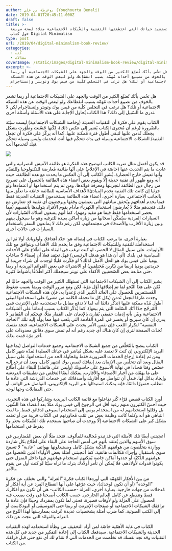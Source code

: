 ```yaml
---
author: يوغرطة بن علي (Youghourta Benali)
date: 2019-04-01T20:45:11.000Z
draft: false
title: >-
  كيف تستعيد حياتك التي اختطفتها التقنية والشّبكات الاجتماعية منك: لمحة سريعة
  حول كتاب Digital Minimalism
type: post
url: /2019/04/digital-minimalism-book-review/
categories:
  - كُتب
  - مقالات
coverImage: /static/images/digital-minimalism-book-review/digital-minimalism.jpg
excerpt: >-
  هل تحُس بأنّك تُضيّع الكثير من الوقت والجهد على الشبكات الاجتماعية أو ربما
  تشعر بالخوف من تضييع أحداث مُهمّة بسبب انقطاعك ولو لبعض الوقت عن هذه الشبكة
  الاجتماعية أو تلك؟ هل ترغب في التخلص كلّية من فيس بوك وتويتر وإنستاجرام
---
```

هل تحُس بأنّك تُضيّع الكثير من الوقت والجهد على الشبكات الاجتماعية أو ربما تشعر بالخوف من تضييع أحداث مُهمّة بسبب انقطاعك ولو لبعض الوقت عن هذه الشبكة الاجتماعية أو تلك؟ هل ترغب في التخلص كلّية من فيس بوك وتويتر وإنستاجرام لكن لا تدري ما السّبيل إلى ذلك؟ هذا الكتاب يُحاول الإجابة على هذه الأسئلة وأسئلة أخرى.

الكتاب يقوم على فكرة أن التقنيات الحديثة (وخاصة الشبكات الاجتماعية) ليست سيّئة بالضّرورة (رغم أن مُحتوى الكتاب يُشير إلى عكس ذلك)، لكّنها حُسّنت وطُوّرت بشكل يجعلك تُدمن عليها لتبقى أطول فترة مُمكنة عليها. كما أنه يركّز على فكرة أن تجعل التقنية/ الشبكات الاجتماعية وسيلة في يدك تتحكّم فيها أنت لتخدمك وليس وسيلة تتحكّم فيك لتخدمها أنت.

![](/static/images/digital-minimalism-book-review/digital-minimalism.jpg)

قد يكون أفضل مثال ضربه الكاتب لتوضيح هذه الفكرة هو طائفة الآميش النصرانية والتي عادت ما يتم الحديث عنها (خاصّة في الإعلام) على أنّها طائفة مُعارضة للتكنولوجيا وللتقدّم وأنها تعيش خارج الحضارة. يُشير الكاتب إلى أن العكس ما يحدث مع هذه الطائفة، حيث أنه ومع ظهور أي تقنية حديثة إلّا ويقوم بعض أعضاء هذه الطائفة بالحصول على تصريح من رجال دين الطائفة لتجربتها ومعرفة فوائدها، ومن ثم يتم استخدامها أو اعتمادها ولو جزئيا إن كانت تلك التقنية تخدم المبادئ/الأهداف الأساسية للطائفة خاصّة ما تعلّق منها بالجانب الاجتماعي. بعبارة أخرى، أعضاء هذه الطائفة يستخدمون التقنيات الحديثة فقط فيما يخدم أهدافهم ويُحقق مبادئهم التي يعيشون وفقها ويرفضون أي تقنية قد تتعارض مع ذلك. فتجدهم مثلا لا يُعارضون استخدام الكهرباء مادام يقوم الأفراد بتوليدها بأنفسهم (مما يحصر استخدامها فقط فيما هو مفيد ومهم)، كما أنهم يمنعون امتلاك السّيارات لأن السيارات الفردية ستُمكّن أصحابها من زيارة أماكن بعيدة للترفيه وهو ما سيحول بينهم وبين زيارة الأقارب والأصدقاء في مجتمعاتهم، لكن رغم ذلك لا يمانعون السفر باستخدام السيارات في حالات أخرى.

بعبارة أخرى، ما يرغب الكتاب في إيصاله هو: حدّد أهدافك وأولوياتك أولا ثم ابن استخدامك للتقنية وللشبكات الاجتماعية وفق ما يخدم تلك الأهداف ويتوافق مع تلك الأولويات. على سبيل المثال لا الحصر، لو كنت ترغب في البقاء على اطّلاع على الأحداث السياسية في بلدك (أي أن هذا هو هدفك الرئيسي) فهل تعتقد فعلا أن إمضاء 5 ساعات يوميا على فيس بوك هو الحل الأمثل لذلك؟ لو فكّرت قليلًا لوجدت أن شراء جريدة أو جريدتين يوميا (ربما من تيّارين مُختلفين) أو الاشتراك في بعض القوائم البريدية أو ربما حتى متابعة بعض الصّحفيين الأكفاء على تويتر سيجعلك أكثر اطّلاعًا بأشواط كثيرة.

يشير الكتاب إلى أن الشبكات الاجتماعية التي تستهلك الكثير من الوقت والجهد حاليًا لم تُكن على هذا النّحو لما تم إطلاقها أوّل مرّة، لكن ومع مرور الوقت وربما بسبب ضغوط المُستثمرين للحصول على العائد الكبير الذي وُعدوا به، فإن هذه الشبكات الاجتماعية وجدت طرقا لتجعل تُدمن (بكل كل ما تحمله الكلمة من معنى) على استخدامها لتبقى أطول مُدّة ممكنة عليها (تذكّر دائمًا أنه لما لا تدفع مقابل ما تستخدمه على الإنترنت فمن المُرجّح جدًا أنّك السّلعة التي يتم بيعها). كما يُذكّر الكتاب بسبب إدماننا على الشبكات الاجتماعية وبيّن بأنه إدمان حقيقي يُقارن بالإدمان على القمار مثلًا، فبحكم أن المُقامر لا يدري إن كان سيربح أو يخسر في المرة القادمة التي يلعب فيها مما يولّد إليه تلك "الحاجة النفسية" لتكرار اللعب فإن نفس الأمر يحدث على الشبكات الاجتماعية، فتجد نفسك تُحدّث الصفحة لترى إن كان هناك أي جديد رغم أنه لم تمض سوى دقائق معدودات على آخر مرّة قمت بذلك.

الكتاب ينصح بالتّخلّص من جميع الشبكات الاجتماعية وجميع خدمات التواصل (بما فيها البريد الإلكتروني إن كنت لا تعتمد عليه بشكل مُباشر في حياتك العملية) لمدّة شهر كامل ومن ثم إعادة إرجاع الخدمات الضرورية فقط ومُحاولة الحد من استخدامها. على سبيل المثال وبعد أن تتخلّص من الإدمان بعد إيقافك لفيس بوك لشهر كامل، وبعد أن ترجع إليه خصّص وقتا مُحدّدا في نهاية الأسبوع على حاسوبك (وليس على هاتفك) للبقاء على اطّلاع على ما يهمّك من أخبار الأصدقاء والأقارب. يمكنك أيضًا التخلص من تطبيقات الدردشة وإيجاد بدائل لها. فبدل أن تتواصل مع أقاربك وأصدقائك عبر خدمات الدردشة التي عادة ما تتطلب حضورًا دائمًا، فإنه يمكنك استبدالها عبر البريد الإلكتروني، التواصل عبر الهاتف أو حتى المقابلات وجها لوجه.

أورد الكتاب قصص قرّاء كُثر تفاعلوا مع قائمة الكاتب البريدية وشاركوا في هذه التجربة، حيث أحسّ الكثيرون منهم رغبة أقل في الرجوع إلى فيس بوك مثلًا بعد انقضاء هذا الشّهر، بل وقللوا استخدامهم له من استخدام يومي إلى استخدام أسبوعي لدقائق فقط. ما لفت انتباهي هو أنه وكلما كانت وظيفة بعض من تمّت مُحاورتهم في الكتاب قريبة من أو تعتمد بشكل كبر على الشبكات الاجتماعية إلّا ووجدت أن صاحبها يستخدم تلك الشّبكات بحذر ولا يفرط في استخدامها.

أعجبتني أيضًا تلك الأمثلة التي قد تبدو مُخالفة للمألوف، فتجد مثلًا أن بعض المُضاربين في سوق الأسهم والذين يُعتقد بأنهم في أمس الحاجة على البقاء على اطلاع بكل شاردة وواردة يتخلّصون من هواتفهم الذكّية بشكل كامل ويستبدلونها بهواتف "عادية" لا تسمح سوى باستقبال وإجراء مُكالمات هاتفية. كما أعجبتني أمثلة بعض الأولياء الذين تلخصوا من هواتفهم الذّكيّة أو حددوا أماكن خاصة يُمكنهم استخدام هواتفهم فيها داخل المنزل حتى يكونوا قدوات لأولادهم، فلا يُمكن أن تأمر أولادك بترك ما تراه سيّئا لو كنت أول من يقوم بالأمر.

من بين الأفكار المُهمّة التي أوردها الكتاب فكرة "العزلة" والتي تختلف عن فكرة "الوحدة" (أو أن تكون لوحدك)، حيث عرّفها على أنها انقطاع الفرد عن أية أفكار أو مُدخلات من جهات خارجية. بعبارة أخرى، العزلة -حسب الكاتب- هي أن تكون مع أفكارك فقط وتنقطع عن كامل العالم الخارجي. حسب الكاتب أصبحنا في وقت يصعب فيه الحصول على العزلة ولو لأوقات قصيرة، فحتى لما تكون بمفردك وحيدًا فإن عادة ما ترافقك الشبكات الاجتماعية أو صفحات الإنترنت أو ربما حتى الموسيقى أو البودكاست أو إلى الكتب الصوتية. كما ضرب أمثلة بشخصيات عديدة عُرفت بممارستها لهذا النّوع من العزلة والفوائد التي نتجت عن ذلك.

الكتاب في غاية الأهمّية خاصّة لمن أراد التخفيف من وطأة استخدامه لهذه التقنيات الحديثة والشبكات الاجتماعية. سيدفعك الكتاب إلى إعادة التفكير من جديد في كل هذه التقنيات وقد تجد نفسك قد تخلّصت من الخدمات التي لا تقدّم لك أي نفع حتى قبل فراغك من الكتاب.
